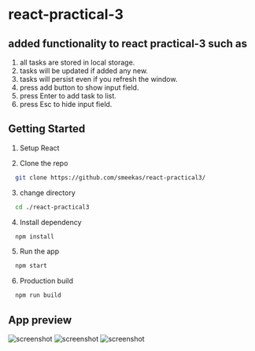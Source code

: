 
# react-practical-3

## added functionality to react practical-3 such as
1. all tasks are stored in local storage.
2. tasks will be updated if added any new.
3. tasks will persist even if you refresh the window.
4. press add button to show input field.
5. press Enter to add task to list.
6. press Esc to hide input field.

## Getting Started

1. Setup React

2. Clone the repo</br>

```sh
  git clone https://github.com/smeekas/react-practical3/
```

3. change directory</br>

```sh
  cd ./react-practical3
```

4. Install dependency</br>

```sh
  npm install
```

5. Run the app</br>

```sh
  npm start
```

6. Production build</br>

```sh
  npm run build
```

## App preview
![screenshot](./public/images/ss1.png)
![screenshot](./public/images/ss2.png)
![screenshot](./public/images/ss3.png)
